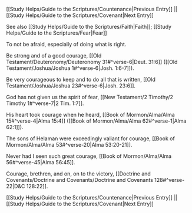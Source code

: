 [[Study Helps/Guide to the Scriptures/Countenance|Previous Entry]]  ||  [[Study Helps/Guide to the Scriptures/Covenant|Next Entry]]

 See also [[Study Helps/Guide to the Scriptures/Faith|Faith]]; [[Study Helps/Guide to the Scriptures/Fear|Fear]]

 To not be afraid, especially of doing what is right.

 Be strong and of a good courage, [[Old Testament/Deuteronomy/Deuteronomy 31#^verse-6|Deut. 31:6]] ([[Old Testament/Joshua/Joshua 1#^verse-6|Josh. 1:6-7]]).

 Be very courageous to keep and to do all that is written, [[Old Testament/Joshua/Joshua 23#^verse-6|Josh. 23:6]].

 God has not given us the spirit of fear, [[New Testament/2 Timothy/2 Timothy 1#^verse-7|2 Tim. 1:7]].

 His heart took courage when he heard, [[Book of Mormon/Alma/Alma 15#^verse-4|Alma 15:4]] ([[Book of Mormon/Alma/Alma 62#^verse-1|Alma 62:1]]).

 The sons of Helaman were exceedingly valiant for courage, [[Book of Mormon/Alma/Alma 53#^verse-20|Alma 53:20-21]].

 Never had I seen such great courage, [[Book of Mormon/Alma/Alma 56#^verse-45|Alma 56:45]].

 Courage, brethren, and on, on to the victory, [[Doctrine and Covenants/Doctrine and Covenants/Doctrine and Covenants 128#^verse-22|D&C 128:22]].

[[Study Helps/Guide to the Scriptures/Countenance|Previous Entry]]  ||  [[Study Helps/Guide to the Scriptures/Covenant|Next Entry]]